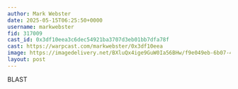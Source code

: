 ```yaml
---
author: Mark Webster
date: 2025-05-15T06:25:50+0000
username: markwebster
fid: 317009
cast_id: 0x3df10eea3c6dec54921ba3707d3eb01bb7dfa78f
cast: https://warpcast.com/markwebster/0x3df10eea
image: https://imagedelivery.net/BXluQx4ige9GuW0Ia56BHw/f9e049eb-6b07-434c-b43a-382922b9f000/original
layout: post
---
```

BLAST  

<img src='https://imagedelivery.net/BXluQx4ige9GuW0Ia56BHw/f9e049eb-6b07-434c-b43a-382922b9f000/original' alt='' referrerpolicy='no-referrer'/>